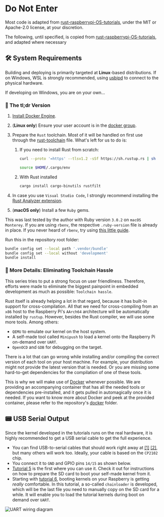 # Do Not Enter

Most code is adapted from [rust-raspberrypi-OS-tutorials][tutorials], under the MIT or Apache-2.0 license, at your discretion.

The following, until specified, is copied from [rust-raspberrypi-OS-tutorials][tutorials], and adapted where necessary

## 🛠 System Requirements

Building and deploying is primarily targeted at **Linux**-based distributions. If on Windows, WSL is strongly recommended, using [usbipd](https://github.com/dorssel/usbipd-win) to connect to the physical hardware.

If developing on Windows, you are on your own...

### 🚀 The tl;dr Version

1. [Install Docker Engine][install_docker].
1. (**Linux only**) Ensure your user account is in the [docker group].
1. Prepare the `Rust` toolchain. Most of it will be handled on first use through the
   [rust-toolchain](rust-toolchain.toml) file. What's left for us to do is:

   1. If you need to install Rust from scratch:

      ```bash
      curl --proto '=https' --tlsv1.2 -sSf https://sh.rustup.rs | sh

      source $HOME/.cargo/env
      ```

   1. With Rust installed

      ```bash
      cargo install cargo-binutils rustfilt
      ```

1. In case you use `Visual Studio Code`, I strongly recommend installing the [Rust Analyzer extension].
1. (**macOS only**) Install a few `Ruby` gems.

This was last tested by the author with Ruby version `3.0.2` on `macOS Monterey`. If you are using
`rbenv`, the respective `.ruby-version` file is already in place. If you never heard of `rbenv`,
try using [this little guide](https://stackoverflow.com/a/68118750).

Run this in the repository root folder:

```bash
bundle config set --local path '.vendor/bundle'
bundle config set --local without 'development'
bundle install
```

[docker group]: https://docs.docker.com/engine/install/linux-postinstall/
[rust analyzer extension]: https://marketplace.visualstudio.com/items?itemName=matklad.rust-analyzer

### 🧰 More Details: Eliminating Toolchain Hassle

This series tries to put a strong focus on user friendliness. Therefore, efforts were made to
eliminate the biggest painpoint in embedded development as much as possible: `Toolchain hassle`.

Rust itself is already helping a lot in that regard, because it has built-in support for
cross-compilation. All that we need for cross-compiling from an `x86` host to the Raspberry Pi's
`AArch64` architecture will be automatically installed by `rustup`. However, besides the Rust
compiler, we will use some more tools. Among others:

- `QEMU` to emulate our kernel on the host system.
- A self-made tool called `Minipush` to load a kernel onto the Raspberry Pi on-demand over `UART`.
- `OpenOCD` and `GDB` for debugging on the target.

There is a lot that can go wrong while installing and/or compiling the correct version of each tool
on your host machine. For example, your distribution might not provide the latest version that is
needed. Or you are missing some hard-to-get dependencies for the compilation of one of these tools.

This is why we will make use of [Docker][install_docker] whenever possible. We are providing an
accompanying container that has all the needed tools or dependencies pre-installed, and it gets
pulled in automagically once it is needed. If you want to know more about Docker and peek at the
provided container, please refer to the repository's [docker](docker) folder.

[install_docker]: https://docs.docker.com/engine/install/#server

## 📟 USB Serial Output

Since the kernel developed in the tutorials runs on the real hardware, it is highly recommended to
get a USB serial cable to get the full experience.

- You can find USB-to-serial cables that should work right away at [\[1\]] [\[2\]], but many others
  will work too. Ideally, your cable is based on the `CP2102` chip.
- You connect it to `GND` and GPIO pins `14/15` as shown below.
- [Tutorial 5](05_drivers_gpio_uart) is the first where you can use it. Check it out for
  instructions on how to prepare the SD card to boot your self-made kernel from it.
- Starting with [tutorial 6](06_uart_chainloader), booting kernels on your Raspberry is getting
  _really_ comfortable. In this tutorial, a so-called `chainloader` is developed, which will be the
  last file you need to manually copy on the SD card for a while. It will enable you to load the
  tutorial kernels during boot on demand over `UART`.

![UART wiring diagram](doc/wiring.png)

[\[1\]]: https://www.amazon.de/dp/B0757FQ5CX/ref=cm_sw_r_tw_dp_U_x_ozGRDbVTJAG4Q
[\[2\]]: https://www.adafruit.com/product/954
[tutorials]: https://github.com/rust-embedded/rust-raspberrypi-OS-tutorials
